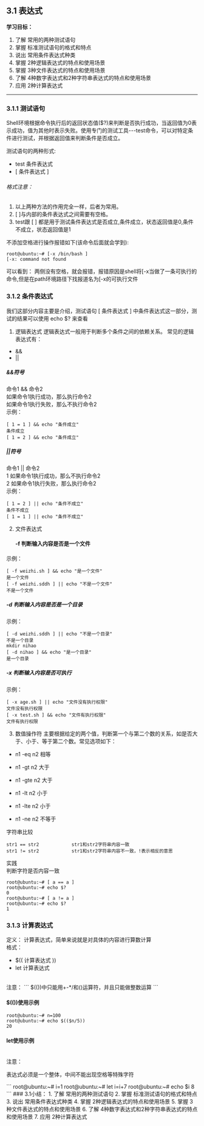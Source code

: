 ## 3.1 表达式
**学习目标：**
1. 了解 常用的两种测试语句
2. 掌握 标准测试语句的格式和特点
3. 说出 常用条件表达式种类
4. 掌握 2种逻辑表达式的特点和使用场景
5. 掌握 3种文件表达式的特点和使用场景
6. 了解 4种数字表达式和2种字符串表达式的特点和使用场景
7. 应用 2种计算表达式
_______________
### 3.1.1 测试语句
Shell环境根据命令执行后的返回状态值($?)来判断是否执行成功，当返回值为0表示成功，值为其他时表示失败。使用专门的测试工具---test命令，可以对特定条件进行测试，并根据返回值来判断条件是否成立。

测试语句的两种形式:
- test 条件表达式
- [ 条件表达式 ]

###### 格式注意：
1. 以上两种方法的作用完全一样，后者为常用。
2. [ ]与内部的条件表达式之间需要有空格。
3. test跟 [ ] 都是用于测试条件表达式是否成立,条件成立，状态返回值是0,条件不成立，状态返回值是1

不添加空格进行操作报错如下(该命令后面就会学到):
```
root@ubuntu:~# [-x /bin/bash ]
[-x: command not found
```
可以看到：
两侧没有空格，就会报错，报错原因是shell将[-x当做了一条可执行的命令,但是在path环境路径下找报道名为[-x的可执行文件


### 3.1.2 条件表达式
我们这部分内容主要是介绍，测试语句 [ 条件表达式 ] 中条件表达式这一部分，测试的结果可以使用 echo $? 来查看

1. 逻辑表达式
    逻辑表达式一般用于判断多个条件之间的依赖关系。
常见的逻辑表达式有：
  - &&  
  - ||
##### &&符号
命令1  &&  命令2<br />
如果命令1执行成功，那么执行命令2<br />
如果命令1执行失败，那么不执行命令2<br />
示例：
```
[ 1 = 1 ] && echo "条件成立"
条件成立
[ 1 = 2 ] && echo "条件成立"
```
##### ||符号
命令1 || 命令2<br />
	1 如果命令1执行成功，那么不执行命令2<br />
	2 如果命令1执行失败，那么执行命令2<br />
示例：
```
[ 1 = 2 ] || echo "条件不成立"
条件不成立
[ 1 = 1 ] || echo "条件不成立"
```
2. 文件表达式
	#### -f		判断输入内容是否是一个文件
示例：
```
[ -f weizhi.sh ] && echo "是一个文件"
是一个文件
[ -f weizhi.sddh ] || echo "不是一个文件"
不是一个文件
```
##### -d		判断输入内容是否是一个目录
示例：
```
[ -d weizhi.sddh ] || echo "不是一个目录"
不是一个目录
mkdir nihao
[ -d nihao ] && echo "是一个目录"
是一个目录
```
##### -x		判断输入内容是否可执行
示例：
```
[ -x age.sh ] || echo "文件没有执行权限"
文件没有执行权限
[ -x test.sh ] && echo "文件有执行权限"
文件有执行权限
```
3. 数值操作符
主要根据给定的两个值，判断第一个与第二个数的关系，如是否大于、小于、等于第二个数。常见选项如下：
  - n1 -eq n2             相等

  - n1 -gt n2             大于

  - n1 -gte n2            大于

  - n1 -lt n2             小于

  - n1 -lte n2            小于

  - n1 -ne n2             不等于

  

  字符串比较
```
str1 == str2			str1和str2字符串内容一致
str1 != str2			str1和str2字符串内容不一致，!表示相反的意思
```
实践
<br />
判断字符是否内容一致
```
root@ubuntu:~# [ a == a ]
root@ubuntu:~# echo $?
0
root@ubuntu:~# [ a != a ]
root@ubuntu:~# echo $?
1
```

### 3.1.3 计算表达式
定义：
计算表达式，简单来说就是对具体的内容进行算数计算
<br />
格式：
- $(( 计算表达式 ))
- let 计算表达式
<br />
注意：
```
$(())中只能用+-*/和()运算符，并且只能做整数运算
```

#### $(())使用示例
```
root@ubuntu:~# n=100
root@ubuntu:~# echo $(($n/5))
20
```
#### let使用示例
<br />
注意：
<br />
<p>表达式必须是一个整体，中间不能出现空格等特殊字符</p>
```
root@ubuntu:~# i=1
root@ubuntu:~# let i=i+7
root@ubuntu:~# echo $i
8
```
### 3.1小结：
1. 了解 常用的两种测试语句
2. 掌握 标准测试语句的格式和特点
3. 说出 常用条件表达式种类
4. 掌握 2种逻辑表达式的特点和使用场景
5. 掌握 3种文件表达式的特点和使用场景
6. 了解 4种数字表达式和2种字符串表达式的特点和使用场景
7. 应用 2种计算表达式
